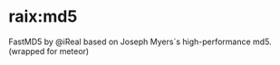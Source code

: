 raix:md5
===============

FastMD5 by @iReal based on Joseph Myers`s high-performance md5. (wrapped for meteor)